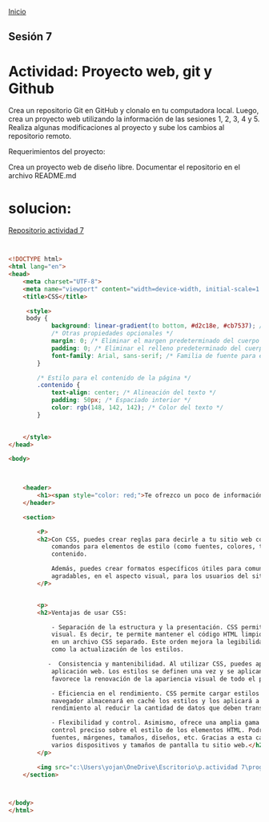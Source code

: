 <!-- No borrar o modificar -->
[Inicio](./index.md)

## Sesión 7 
# Actividad: Proyecto web, git y Github

Crea un repositorio Git en GitHub y clonalo en tu computadora local. Luego, crea un proyecto web utilizando la información de las sesiones 1, 2, 3, 4 y 5. Realiza algunas modificaciones al proyecto y sube los cambios al repositorio remoto.

Requerimientos del proyecto:

Crea un proyecto web de diseño libre.
Documentar el repositorio en el archivo README.md

# solucion:

[Repositorio actividad 7](https://github.com/yojangilauxaux/actividad-7.git)



```html


<!DOCTYPE html>
<html lang="en">
<head>
    <meta charset="UTF-8">
    <meta name="viewport" content="width=device-width, initial-scale=1.0">
    <title>CSS</title>

     <style>
     body {
            background: linear-gradient(to bottom, #d2c18e, #cb7537); /* Degradado lineal de arriba a abajo */
            /* Otras propiedades opcionales */
            margin: 0; /* Eliminar el margen predeterminado del cuerpo */
            padding: 0; /* Eliminar el relleno predeterminado del cuerpo */
            font-family: Arial, sans-serif; /* Familia de fuente para el texto */
        }

        /* Estilo para el contenido de la página */
        .contenido {
            text-align: center; /* Alineación del texto */
            padding: 50px; /* Espaciado interior */
            color: rgb(148, 142, 142); /* Color del texto */
        }

        
    </style>
</head>

<body>


    
    <header>
        <h1><span style="color: red;">Te ofrezco un poco de información sobre que es CSS.</span></h1>
    </header>

    <section>

        <P>
        <h2>Con CSS, puedes crear reglas para decirle a tu sitio web cómo quieres mostrar la información y guardar los
            comandos para elementos de estilo (como fuentes, colores, tamaños, etc.) separados de los que configuran el
            contenido.

            Además, puedes crear formatos específicos útiles para comunicar tus ideas y producir experiencias más
            agradables, en el aspecto visual, para los usuarios del sitio web.</h2>
        </P>


        <p>
        <h2>Ventajas de usar CSS:

            - Separación de la estructura y la presentación. CSS permite separar el contenido HTML de su presentación
            visual. Es decir, te permite mantener el código HTML limpio y estructurado, mientras que el estilo se define
            en un archivo CSS separado. Este orden mejora la legibilidad del código y facilita el mantenimiento, así
            como la actualización de los estilos. 

           -  Consistencia y mantenibilidad. Al utilizar CSS, puedes aplicar estilos de manera consistente a un sitio o
            aplicación web. Los estilos se definen una vez y se aplican a múltiples elementos en las páginas, lo que
            favorece la renovación de la apariencia visual de todo el proyecto.

            - Eficiencia en el rendimiento. CSS permite cargar estilos externos en un archivo separado. Con esto, el
            navegador almacenará en caché los estilos y los aplicará a todas las páginas del sitio, lo que mejora el
            rendimiento al reducir la cantidad de datos que deben transferirse entre el servidor y el cliente.

            - Flexibilidad y control. Asimismo, ofrece una amplia gama de propiedades y selectores con los que tendrás un
            control preciso sobre el estilo de los elementos HTML. Podrás modificar, de forma sencilla, los colores,
            fuentes, márgenes, tamaños, diseños, etc. Gracias a esta características, podrás personalizar y adaptar a
            varios dispositivos y tamaños de pantalla tu sitio web.</h2>
        </p>

        <img src="c:\Users\yojan\OneDrive\Escritorio\p.actividad 7\programmer-5863772_1280.jpg" width="500" alt="css" >
    </section>



</body>
</html>
```





